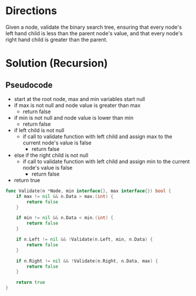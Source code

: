 # Directions

Given a node, validate the binary search tree, ensuring that every node's left hand child is less than the parent node's value, and that every node's right hand child is greater than the parent.


# Solution (Recursion)

## Pseudocode

* start at the root node, max and min variables start null
* if max is not null and node value is greater than max
	* return false
* if min is not null and node value is lower than min
	* return false
* if left child is not null
	* if call to validate function with left child and assign max to the current node's value is false
		* return false
* else if the right child is not null
	* if call to validate function with left child and assign min to the current node's value is false
		* return false
* return true

```go
func Validate(n *Node, min interface{}, max interface{}) bool {
	if max != nil && n.Data > max.(int) {
		return false
	}

	if min != nil && n.Data < min.(int) {
		return false
	}

	if n.Left != nil && !Validate(n.Left, min, n.Data) {
		return false
	}

	if n.Right != nil && !Validate(n.Right, n.Data, max) {
		return false
	}

	return true
}
```